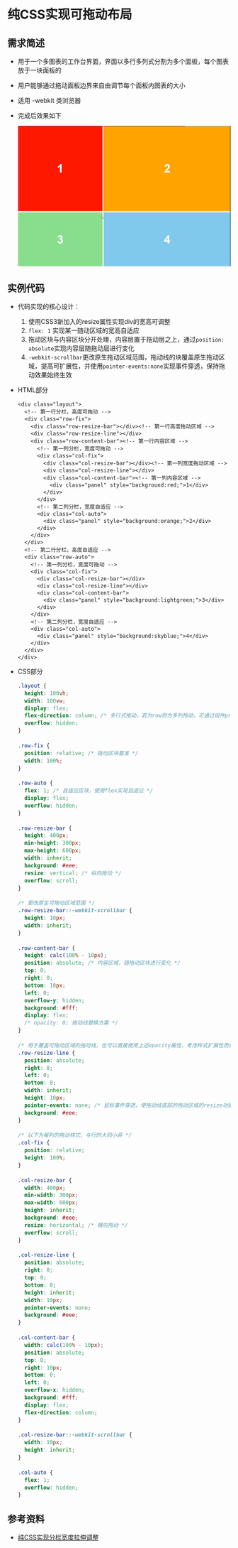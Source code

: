 # 纯CSS实现可拖动布局

## 需求简述

* 用于一个多图表的工作台界面，界面以多行多列式分割为多个面板，每个图表放于一块面板的
* 用户能够通过拖动面板边界来自由调节每个面板内图表的大小
* 适用 -webkit 类浏览器
* 完成后效果如下

  ![](../.gitbook/assets/dragdemo.gif)

## 实例代码

* 代码实现的核心设计：
  1. 使用CSS3新加入的resize属性实现div的宽高可调整
  2. `flex: 1` 实现某一随动区域的宽高自适应
  3. 拖动区块与内容区块分开处理，内容层置于拖动层之上，通过`position: absolute`实现内容层随拖动层进行变化
  4. `-webkit-scrollbar`更改原生拖动区域范围，拖动线的块覆盖原生拖动区域，提高可扩展性，并使用`pointer-events:none`实现事件穿透，保持拖动效果始终生效
* HTML部分

  ```markup
  <div class="layout">
    <!-- 第一行分栏，高度可拖动 -->
    <div class="row-fix">
      <div class="row-resize-bar"></div><!-- 第一行高度拖动区域 -->
      <div class="row-resize-line"></div>
      <div class="row-content-bar"><!-- 第一行内容区域 -->
        <!-- 第一列分栏，宽度可拖动 -->
        <div class="col-fix">
          <div class="col-resize-bar"></div><!-- 第一列宽度拖动区域 -->
          <div class="col-resize-line"></div>
          <div class="col-content-bar"><!-- 第一列内容区域 -->
            <div class="panel" style="background:red;">1</div>
          </div>
        </div>
        <!-- 第二列分栏，宽度自适应 -->
        <div class="col-auto">
          <div class="panel" style="background:orange;">2</div>
        </div>
      </div>
    </div>
    <!-- 第二行分栏，高度自适应 -->
    <div class="row-auto">
      <!-- 第一列分栏，宽度可拖动 -->
      <div class="col-fix">
        <div class="col-resize-bar"></div>
        <div class="col-resize-line"></div>
        <div class="col-content-bar">
          <div class="panel" style="background:lightgreen;">3</div>
        </div>
      </div>
      <!-- 第二列分栏，宽度自适应 -->
      <div class="col-auto">
        <div class="panel" style="background:skyblue;">4</div>
      </div>
    </div>
  </div>
  ```

* CSS部分

  ```css
  .layout {
    height: 100vh;
    width: 100vw;
    display: flex;
    flex-direction: column; /* 多行式拖动，若为row则为多列拖动，可通过组件props控制 */
    overflow: hidden;
  }

  .row-fix {
    position: relative; /* 拖动区块基准 */
    width: 100%;
  }

  .row-auto {
    flex: 1; /* 自适应区块，使用flex实现自适应 */
    display: flex;
    overflow: hidden;
  }

  .row-resize-bar {
    height: 400px;
    min-height: 300px;
    max-height: 600px;
    width: inherit;
    background: #eee;
    resize: vertical; /* 纵向拖动 */
    overflow: scroll;
  }

  /* 更改原生可拖动区域范围 */
  .row-resize-bar::-webkit-scrollbar {
    height: 10px;
    width: inherit;
  }

  .row-content-bar {
    height: calc(100% - 10px);
    position: absolute; /* 内容区域，随拖动区块进行变化 */
    top: 0;
    right: 0;
    bottom: 10px;
    left: 0;
    overflow-y: hidden;
    background: #fff;
    display: flex;
    /* opacity: 0; 拖动线替换方案 */
  }

  /* 用于覆盖可拖动区域的拖动线，也可以直接使用上述opacity属性，考虑样式扩展性而使用拖动线 */
  .row-resize-line {
    position: absolute;
    right: 0;
    left: 0;
    bottom: 0;
    width: inherit;
    height: 10px;
    pointer-events: none; /* 鼠标事件穿透，使拖动线底部的拖动区域的resize功能生效 */
    background: #eee;
  }

  /* 以下为每列的拖动样式，与行的大同小异 */
  .col-fix {
    position: relative;
    height: 100%;
  }

  .col-resize-bar {
    width: 400px;
    min-width: 300px;
    max-width: 600px;
    height: inherit;
    background: #eee;
    resize: horizontal; /* 横向拖动 */
    overflow: scroll;
  }

  .col-resize-line {
    position: absolute;
    right: 0;
    top: 0;
    bottom: 0;
    height: inherit;
    width: 10px;
    pointer-events: none;
    background: #eee;
  }

  .col-content-bar {
    width: calc(100% - 10px);
    position: absolute;
    top: 0;
    right: 10px;
    bottom: 0;
    left: 0;
    overflow-x: hidden;
    background: #fff;
    display: flex;
    flex-direction: column;
  }

  .col-resize-bar::-webkit-scrollbar {
    width: 10px;
    height: inherit;
  }

  .col-auto {
    flex: 1;
    overflow: hidden;
  }
  ```

## 参考资料

* [纯CSS实现分栏宽度拉伸调整](https://www.zhangxinxu.com/study/201903/css-idea/behavior-stretch.php?aside=0)


